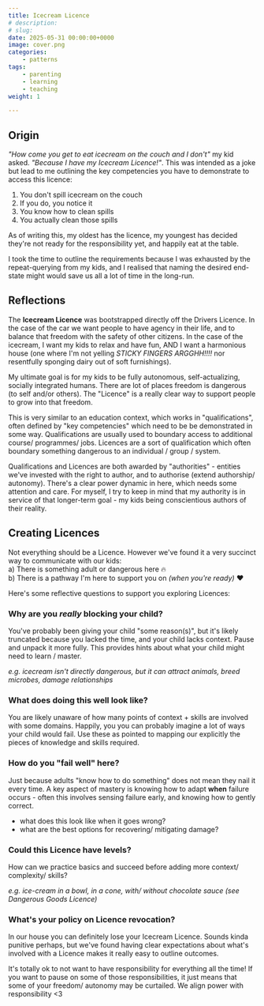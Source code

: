 ```yaml
---
title: Icecream Licence
# description: 
# slug:
date: 2025-05-31 00:00:00+0000
image: cover.png
categories:
    - patterns
tags:
    - parenting
    - learning
    - teaching
weight: 1

---
```


## Origin

_"How come you get to eat icecream on the couch and I don't"_ my kid asked.
_"Because I have my Icecream Licence!"_. This was intended as a joke but lead to
me outlining the key competencies you have to demonstrate to access this licence:

1. You don't spill icecream on the couch
2. If you do, you notice it
3. You know how to clean spills
4. You actually clean those spills

As of writing this, my oldest has the licence, my youngest has decided they're
not ready for the responsibility yet, and happily eat at the table.

I took the time to outline the requirements because I was exhausted by the
repeat-querying from my kids, and I realised that naming the desired end-state
might would save us all a lot of time in the long-run.


## Reflections

The **Icecream Licence** was bootstrapped directly off the Drivers Licence. In
the case of the car we want people to have agency in their life, and to balance
that freedom with the safety of other citizens. In the case of the
icecream, I want my kids to relax and have fun, AND I want a harmonious house
(one where I'm not yelling *STICKY FINGERS ARGGHH!!!!* nor resentfully sponging
dairy out of soft furnishings).

My ultimate goal is for my kids to be fully autonomous, self-actualizing,
socially integrated humans. There are lot of places freedom is dangerous (to
self and/or others). The "Licence" is a really clear way to support people to
grow into that freedom.

This is very similar to an education context, which works in "qualifications",
often defined by "key competencies" which need to be be demonstrated in some
way. Qualifications are usually used to boundary access to additional course/
programmes/ jobs. Licences are a sort of qualification which often boundary
something dangerous to an individual / group / system.

Qualifications and Licences are both awarded by "authorities" - entities we've
invested with the right to author, and to authorise (extend authorship/
autonomy). There's a clear power dynamic in here, which needs some attention and
care. For myself, I try to keep in mind that my authority is in service of that
longer-term goal - my kids being conscientious authors of their reality.


## Creating Licences

Not everything should be a Licence. However we've found it a very succinct way
to communicate with our kids:
<br />
a) There is something adult or dangerous here :fire:
<br />
b) There is a pathway I'm here to support you on _(when you're ready)_ :heart:

Here's some reflective questions to support you exploring Licences:


### Why are you _really_ blocking your child?

You've probably been giving your child "some reason(s)", but it's likely
truncated because you lacked the time, and your child lacks context. Pause and
unpack it more fully. This provides hints about what your child might
need to learn / master.

_e.g. icecream isn't directly dangerous, but it can attract animals, breed
microbes, damage relationships_


### What does doing this well look like?

You are likely unaware of how many points of context + skills are involved with
some domains. Happily, you you can probably imagine a lot of ways your child
would fail. Use these as pointed to mapping our explicitly the pieces of
knowledge and skills required.


### How do you "fail well" here?

Just because adults "know how to do something" does not mean they nail it every
time. A key aspect of mastery is knowing how to adapt **when** failure occurs -
often this involves sensing failure early, and knowing how to gently correct.

- what does this look like when it goes wrong?
- what are the best options for recovering/ mitigating damage?


### Could this Licence have levels?

How can we practice basics and succeed before adding more context/ complexity/
skills?

_e.g. ice-cream in a bowl, in a cone, with/ without chocolate sauce (see
  Dangerous Goods Licence)_

### What's your policy on Licence revocation?

In our house you can definitely lose your Icecream Licence. Sounds kinda
punitive perhaps, but we've found having clear expectations about what's
involved with a Licence makes it really easy to outline outcomes.

It's totally ok to not want to have responsibility for everything all the time!
If you want to pause on some of those responsibilities, it just means that some
of your freedom/ autonomy may be curtailed. We align power with responsibility
<3



